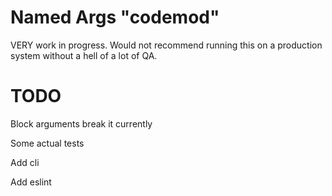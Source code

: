 # Named Args "codemod"

VERY work in progress. Would not recommend running this on a production system without a hell of a lot of QA.

# TODO

Block arguments break it currently

Some actual tests

Add cli

Add eslint

